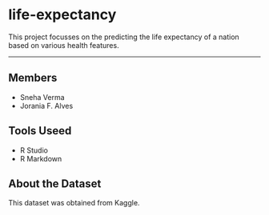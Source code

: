 # life-expectancy
This project focusses on the predicting the life expectancy of a nation based on various health features. 

------------------------------------

## Members
* Sneha Verma
* Jorania F. Alves

## Tools Useed
* R Studio
* R Markdown

## About the Dataset

This dataset was obtained from Kaggle. 
